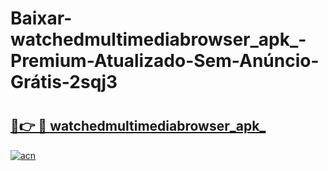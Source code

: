 # Baixar-watchedmultimediabrowser_apk_-Premium-Atualizado-Sem-Anúncio-Grátis-2sqj3

# <h2><a href="https://hxu9sg.esa.edu.pl?src=watchedmultimediabrowser_apk_&ref=2sqj3">🔗👉 🔴 watchedmultimediabrowser_apk_</a></h2>

[![acn](https://github.com/user-attachments/assets/0f9c940e-d8b0-45ae-aac7-cd30a18b3e1c)](https://hxu9sg.esa.edu.pl?src=watchedmultimediabrowser_apk_&ref=2sqj3)

